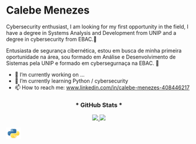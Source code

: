 # Calebe Menezes
 Cybersecurity enthusiast, I am looking for my first opportunity in the field, I have a degree in Systems Analysis and Development from UNIP and a degree in cybersecurity from EBAC.👋

 Entusiasta de segurança cibernética, estou em busca de minha primeira oportunidade na área, sou formado em Análise e Desenvolvimento de Sistemas pela UNIP e formado em cybersegurnaça na EBAC. 👋

- 🔭 I’m currently working on ...
- 🌱 I’m currently learning Python / cybersecurity
- 📫 How to reach me: www.linkedin.com/in/calebe-menezes-408446217

<div align="center">
  <h3>* GitHub Stats *</h3>
  <a href="https://github.com/CalebeMenezes">
  <img height="180em" src="https://github-readme-stats.vercel.app/api?username=CalebeMenezes&show_icons=true&theme=dracula&include_all_commits=true&count_private=true"/>
  <img height="180em" src="https://github-readme-stats.vercel.app/api/top-langs/?username=CalebeMenezes&layout=compact&langs_count=7&theme=dracula"/>
</div>

<div style="display: inline_block"><br>
  <img align="center" alt="Python" height="30" width="40" src="https://raw.githubusercontent.com/devicons/devicon/master/icons/python/python-original.svg">
</div>

